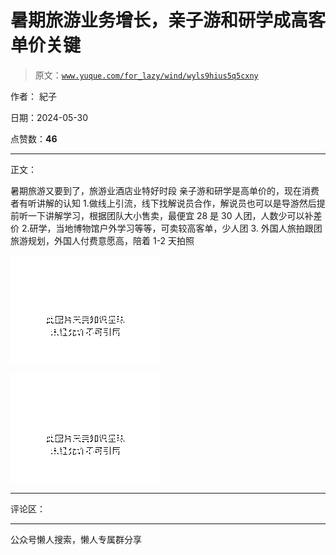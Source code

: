 # 暑期旅游业务增长，亲子游和研学成高客单价关键

> 原文：[`www.yuque.com/for_lazy/wind/wyls9hius5q5cxny`](https://www.yuque.com/for_lazy/wind/wyls9hius5q5cxny)

作者： 紀子

日期：2024-05-30

点赞数：**46**

* * *

正文：

暑期旅游又要到了，旅游业酒店业特好时段 亲子游和研学是高单价的，现在消费者有听讲解的认知
1.做线上引流，线下找解说员合作，解说员也可以是导游然后提前听一下讲解学习，根据团队大小售卖，最便宜 28 是 30 人团，人数少可以补差价
2.研学，当地博物馆户外学习等等，可卖较高客单，少人团 3\. 外国人旅拍跟团旅游规划，外国人付费意愿高，陪着 1-2 天拍照

![](img/7248f91a3c423b0388d531bee3ae967f.png)

![](img/c986a8fbef02d8d4bfa2fb6ba5938bba.png)

* * *

评论区：

* * *

公众号懒人搜索，懒人专属群分享
